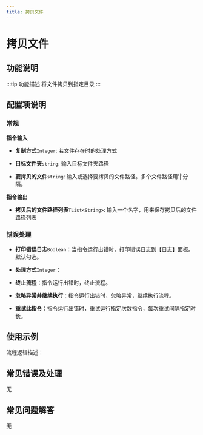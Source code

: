 ```yaml
---
title: 拷贝文件
---
```


# 拷贝文件

## 功能说明

:::tip 功能描述
将文件拷贝到指定目录
:::

## 配置项说明

### 常规

**指令输入**

- **复制方式**`Integer`: 若文件存在时的处理方式

- **目标文件夹**`string`: 输入目标文件夹路径

- **要拷贝的文件**`string`: 输入或选择要拷贝的文件路径。多个文件路径用'|'分隔。


**指令输出**

- **拷贝后的文件路径列表**`TList<String>`: 输入一个名字，用来保存拷贝后的文件路径列表

### 错误处理

- **打印错误日志**`Boolean`：当指令运行出错时，打印错误日志到【日志】面板。默认勾选。

- **处理方式**`Integer`：

 - **终止流程**：指令运行出错时，终止流程。

 - **忽略异常并继续执行**：指令运行出错时，忽略异常，继续执行流程。

 - **重试此指令**：指令运行出错时，重试运行指定次数指令，每次重试间隔指定时长。

## 使用示例

流程逻辑描述：

## 常见错误及处理

无

## 常见问题解答

无

